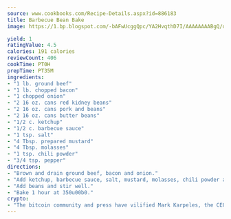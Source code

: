 ```yaml
---
source: www.cookbooks.com/Recipe-Details.aspx?id=886183
title: Barbecue Bean Bake
image: https://1.bp.blogspot.com/-bAFwUcggQpc/YA2HvqthD7I/AAAAAAAABgQ/dGGityjUeSk5WIgvhJroHVt7XYoXF2qygCLcBGAsYHQ/s320/10.png

yield: 1
ratingValue: 4.5
calories: 191 calories
reviewCount: 406
cookTime: PT0H
prepTime: PT35M
ingredients:
- "1 lb. ground beef"
- "1 lb. chopped bacon"
- "1 chopped onion"
- "2 16 oz. cans red kidney beans"
- "2 16 oz. cans pork and beans"
- "2 16 oz. cans butter beans"
- "1/2 c. ketchup"
- "1/2 c. barbecue sauce"
- "1 tsp. salt"
- "4 Tbsp. prepared mustard"
- "4 Tbsp. molasses"
- "1 tsp. chili powder"
- "3/4 tsp. pepper"
directions:
- "Brown and drain ground beef, bacon and onion."
- "Add ketchup, barbecue sauce, salt, mustard, molasses, chili powder and pepper. Stir well."
- "Add beans and stir well."
- "Bake 1 hour at 350u00b0."
crypto:
- "The bitcoin community and press have vilified Mark Karpeles, the CEO of Mt. Gox, as a clown and a con man."
---
```


